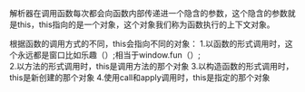  解析器在调用函数每次都会向函数内部传递进一个隐含的参数，这个隐含的参数就是this，this指向的是一个对象，这个对象我们称为函数执行的上下文对象。

 根据函数的调用方式的不同，this会指向不同的对象： 
  1.以函数的形式调用时，这个永远都是窗口比如乐趣（）;相当于window.fun（）;		
  2.以方法的形式调用时，this是调用方法的那个对象
  3.以构造函数的形式调用时，this是新创建的那个对象
  4.使用call和apply调用时，this是指定的那个对象

